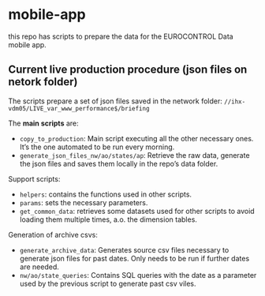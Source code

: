 
<!-- README.md is generated from README.Rmd. Please edit that file -->

# mobile-app

<!-- badges: start -->
<!-- badges: end -->

this repo has scripts to prepare the data for the EUROCONTROL Data
mobile app.

## Current live production procedure (json files on netork folder)

The scripts prepare a set of json files saved in the network folder:
`//ihx-vdm05/LIVE_var_www_performance$/briefing`

The **main scripts** are:

- `copy_to_production`: Main script executing all the other necessary
  ones. It’s the one automated to be run every morning.
- `generate_json_files_nw/ao/states/ap`: Retrieve the raw data, generate
  the json files and saves them locally in the repo’s data folder.

Support scripts:

- `helpers`: contains the functions used in other scripts.
- `params`: sets the necessary parameters.
- `get_common_data`: retrieves some datasets used for other scripts to
  avoid loading them multiple times, a.o. the dimension tables.

Generation of archive csvs:

- `generate_archive_data`: Generates source csv files necessary to
  generate json files for past dates. Only needs to be run if further
  dates are needed.
- `nw/ao/state_queries`: Contains SQL queries with the date as a
  parameter used by the previous script to generate past csv viles.

<!-- ## PocketHost API (currently not used for the app) -->
<!-- We have 2 applications hosted at [PocketHost][https:://pockethost.io] -->
<!-- 1. https://eurocontrol-data.pockethost.io -->
<!-- 1. https://eurocontrol-data-test.pockethost.io -->
<!-- The first as "production" the other as testing instance. -->
<!-- These applications have various collections (behind the scenes they are SQLite tables) -->
<!-- that are exposed as REST API. -->
<!-- The package `pockethostr` is (partially) wrapping the REST API to allow CRUD -->
<!-- operations as detailed below. -->
<!-- The API covers -->
<!-- * (public) List/Search: listing of (subset of) collection records -->
<!-- * (public) View: viewing of all details of one record of the collection -->
<!-- * (admin only) Create: create a new record -->
<!-- * (admin only) Update: update an existing record -->
<!-- * (admin only) Delete: delete an existing record -->
<!-- Admin-only operations need authentication. -->
<!-- In the following sections we provide examples for the above operations for the -->
<!-- network data collection, `nw_traffic`. -->
<!-- We start with loading some helper packages... -->
<!-- ```{r setup, eval=TRUE, warning=FALSE, message=FALSE} -->
<!-- library(pockethostr) -->
<!-- library(lubridate) -->
<!-- library(dplyr) -->
<!-- library(purrr) -->
<!-- library(readxl) -->
<!-- library(stringr) -->
<!-- library(magrittr) -->
<!-- app_main <- "eurocontrol-data" -->
<!-- app_test <- "eurocontrol-data-test" -->
<!-- collection <- "nw_traffic" -->
<!-- ``` -->
<!-- ### List/Search -->
<!-- This example shows how to retrieve the second page (5 per page instead of the -->
<!-- default 30) entries. -->
<!-- Records are returned in reverse order with respect to the `FLIGHT_DATE` property. -->
<!-- ```{r list-search, eval=TRUE} -->
<!-- ph_list_records( -->
<!--   app = app_test, -->
<!--   api = "/api/collections/", -->
<!--   collection = collection, -->
<!--   # fields = "FLIGHT_DATE,DAY_TFC,Y2D_TFC_YEAR", -->
<!--   perPage = 5, -->
<!--   page = 2, -->
<!--   sort = "-FLIGHT_DATE") -->
<!-- ``` -->
<!-- Eventually you can add a (server side) filter and pick only some columns: -->
<!-- ```{r list-search-filter, eval=TRUE} -->
<!-- ph_list_records( -->
<!--   app = app_test, -->
<!--   api = "/api/collections/", -->
<!--   collection = collection, -->
<!--   fields = "id,FLIGHT_DATE,DAY_TFC,Y2D_TFC_YEAR", -->
<!--   filter ="('2024-01-05'<=FLIGHT_DATE&&FLIGHT_DATE<'2024-01-15')",  -->
<!--   sort = "-FLIGHT_DATE") |>  -->
<!--   dplyr::relocate(id, .before = DAY_TFC) -->
<!-- ``` -->
<!-- ### View -->
<!-- You can retrieve one particular entry with eventually a subset of columns via the -->
<!-- `field` option. -->
<!-- ```{r view} -->
<!-- ph_view_record( -->
<!--   app = app_test, -->
<!--   api = "/api/collections/", -->
<!--   collection = collection, -->
<!--   id = "r4a9ag9dpvz62gv", -->
<!--   fields = "id,FLIGHT_DATE,DAY_TFC") -->
<!-- ``` -->
<!-- ### Authentication -->
<!-- For admin only operations you need to pass a token, hence you need to be authenticated. -->
<!-- ```{r authenticate, eval=FALSE} -->
<!-- username <- "performancereviewunit@gmail.com" -->
<!-- password <- "you know it" -->
<!-- # authenticate over test app -->
<!-- adm_test <- ph_authenticate_admin_username_password( -->
<!--   app_test, -->
<!--   "/api/admins/auth-with-password", -->
<!--   username, -->
<!--   password) -->
<!-- # authenticate over main app -->
<!-- adm_main <- ph_authenticate_admin_username_password( -->
<!--   app_main, -->
<!--   "/api/admins/auth-with-password", -->
<!--   username, -->
<!--   password) -->
<!-- ``` -->
<!-- ### Create record(s) -->
<!-- Let's get some internal data -->
<!-- ```{r examples, eval=FALSE} -->
<!-- today <- (lubridate::now() +  days(-1)) |> format("%Y%m%d") -->
<!-- base_dir <- '//sky.corp.eurocontrol.int/DFSRoot/Groups/HQ/dgof-pru/Data/DataProcessing/Covid19/Archive/' -->
<!-- base_file <- '99_Traffic_Landing_Page_dataset_new_{today}.xlsx' -->
<!-- last_day <-  (lubridate::now() +  days(-1)) -->
<!-- last_year <- as.numeric(format(last_day,'%Y')) -->
<!-- nw_traffic_data <-  read_xlsx( -->
<!--   path  = fs::path_abs( -->
<!--     str_glue(base_file), -->
<!--     start = base_dir), -->
<!--   sheet = "NM_Daily_Traffic_All", -->
<!--   range = cell_limits(c(2, 1), c(NA, 39))) |>  -->
<!--   as_tibble() -->
<!-- nw_traffic_last_day <- nw_traffic_data %>% -->
<!--   filter(FLIGHT_DATE == max(LAST_DATA_DAY)) -->
<!-- nw_traffic_latest <- nw_traffic_last_day %>% -->
<!--   select( -->
<!--     FLIGHT_DATE, -->
<!--     DAY_TFC, -->
<!--     DAY_DIFF_PREV_YEAR_PERC, -->
<!--     DAY_TFC_DIFF_2019_PERC, -->
<!--     AVG_ROLLING_WEEK, -->
<!--     DIF_WEEK_PREV_YEAR_PERC, -->
<!--     DIF_ROLLING_WEEK_2019_PERC, -->
<!--     Y2D_TFC_YEAR, -->
<!--     Y2D_AVG_TFC_YEAR, -->
<!--     Y2D_DIFF_PREV_YEAR_PERC, -->
<!--     Y2D_DIFF_2019_PERC -->
<!--   ) |>  -->
<!--   as.list() |>  -->
<!--   purrr::list_transpose() |>  -->
<!--   magrittr::extract2(1) -->
<!-- ``` -->
<!-- Then we create a new record in the two apps. -->
<!-- ```{r create-record, eval=FALSE} -->
<!-- # create latest record on test -->
<!-- ph_create_record( -->
<!--   app = app_test, -->
<!--   api = "/api/collections", -->
<!--   collection = collection, -->
<!--   token = adm_main$token, -->
<!--   body = nw_traffic_latest) -->
<!-- # create latest record on main -->
<!-- ph_create_record( -->
<!--   app = app_main, -->
<!--   api = "/api/collections", -->
<!--   collection = collection, -->
<!--   token = adm_main$token, -->
<!--   body = nw_traffic_latest) -->
<!-- ``` -->
<!-- Here just a sort of batch -->
<!-- ```{r create-many, eval=FALSE} -->
<!-- # data for 2024 -->
<!-- lol <- nw_traffic_data |>  -->
<!--   filter(FLIGHT_DATE < today()) |>  -->
<!--   select( -->
<!--     FLIGHT_DATE, -->
<!--     DAY_TFC, -->
<!--     DAY_DIFF_PREV_YEAR_PERC, -->
<!--     DAY_TFC_DIFF_2019_PERC, -->
<!--     AVG_ROLLING_WEEK, -->
<!--     DIF_WEEK_PREV_YEAR_PERC, -->
<!--     DIF_ROLLING_WEEK_2019_PERC, -->
<!--     Y2D_TFC_YEAR, -->
<!--     Y2D_AVG_TFC_YEAR, -->
<!--     Y2D_DIFF_PREV_YEAR_PERC, -->
<!--     Y2D_DIFF_2019_PERC -->
<!--   ) |>  -->
<!--   as.list() |>  -->
<!--   purrr::list_transpose() -->
<!-- #------------- TEST ------------ -->
<!-- for (r in lol) { -->
<!--   # print(r) -->
<!--   ph_create_record( -->
<!--     app = app_test, -->
<!--     api = "/api/collections", -->
<!--     collection = collection, -->
<!--     token = adm_test$token, -->
<!--     body = r) -->
<!--   Sys.sleep(0.1) -->
<!-- } -->
<!-- # delete all records in test -->
<!-- lor <- ph_list_records( -->
<!--   app = app_test, -->
<!--   api = "/api/collections/", -->
<!--   collection = collection, -->
<!--   sort = "-FLIGHT_DATE") -->
<!-- ids <- lor |> pull(id) -->
<!-- for (i in ids) { -->
<!--   ph_delete_record( -->
<!--     app = app_test, -->
<!--     api = "/api/collections", -->
<!--     collection = collection, -->
<!--     token = adm_test$token, -->
<!--     id = i) -->
<!--   Sys.sleep(0.3) -->
<!-- } -->
<!-- ``` -->
<!-- ### DELETE all -->
<!-- ```{r delete-all, eval=FALSE} -->
<!-- #------------- TEST ------------ -->
<!-- # delete all records in test (just one page) -->
<!-- lor <- ph_list_records( -->
<!--   app = app_test, -->
<!--   api = "/api/collections/", -->
<!--   collection = collection, -->
<!--   sort = "-FLIGHT_DATE") -->
<!-- ids <- lor |> pull(id) -->
<!-- for (i in ids) { -->
<!--   ph_delete_record( -->
<!--     app = app_test, -->
<!--     api = "/api/collections", -->
<!--     collection = collection, -->
<!--     token = adm_test$token, -->
<!--     id = i) -->
<!--   Sys.sleep(0.1) -->
<!-- } -->
<!-- ``` -->
